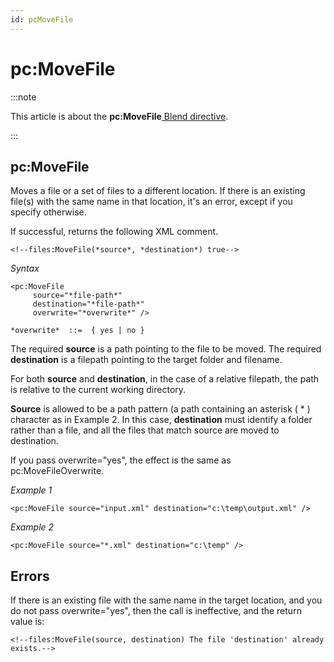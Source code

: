 ```yaml
---
id: pcMoveFile
---
```


# pc:MoveFile




:::note

This article is about the **pc:MoveFile**[ Blend directive](/docs/Repositories/Blend_directives).

:::

## **pc:MoveFile**

Moves a file or a set of files to a different location. If there is an existing file(s) with the same name in that location, it's an error, except if you specify otherwise.

If successful, returns the following XML comment.

```
<!--files:MoveFile(*source*, *destination*) true-->
```

*Syntax*
 

```
<pc:MoveFile
     source="*file-path*"
     destination="*file-path*"
     overwrite="*overwrite*" />

*overwrite*  ::=  { yes | no }
```

The required **source** is a path pointing to the file to be moved. The required **destination** is a filepath pointing to the target folder and filename.

For both **source** and **destination**, in the case of a relative filepath, the path is relative to the current working directory.

**Source** is allowed to be a path pattern (a path containing an asterisk ( * ) character as in Example 2. In this case, **destination** must identify a folder rather than a file, and all the files that match source are moved to destination.

If you pass overwrite="yes", the effect is the same as pc:MoveFileOverwrite.

*Example 1*

```language-xml
<pc:MoveFile source="input.xml" destination="c:\temp\output.xml" />
```

*Example 2*

```language-xml
<pc:MoveFile source="*.xml" destination="c:\temp" />
```

## Errors

If there is an existing file with the same name in the target location, and you do not pass overwrite="yes", then the call is ineffective, and the return value is:

```language-xml
<!--files:MoveFile(source, destination) The file 'destination' already exists.-->
```

 